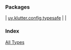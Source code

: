 


### Packages


| [uy.klutter.config.typesafe](uy.klutter.config.typesafe/index.md) |  |


### Index

[All Types](alltypes/index.md)